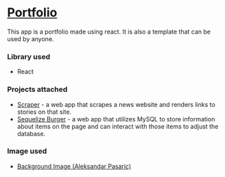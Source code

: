 # [Portfolio](https://jjge732-portfolio.herokuapp.com)
This app is a portfolio made using react. It is also a template that can be used by anyone.

### Library used

- React

### Projects attached

- [Scraper](https://pride-news-scraper.herokuapp.com/) - a web app that scrapes a news website and renders links to stories on that site.
- [Sequelize Burger](https://sequelized-burger-jjge.herokuapp.com/) - a web app that utilizes MySQL to store information about items on the page and can interact with those items to adjust the database.
### Image used

- [Background Image (Aleksandar Pasaric)](https://www.pexels.com/@apasaric)
